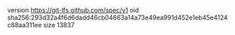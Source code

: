 version https://git-lfs.github.com/spec/v1
oid sha256:293d32a4f6d6dadd46cb04663a14a73e49ea991d452e1eb45e4124c88aa311ee
size 13837
